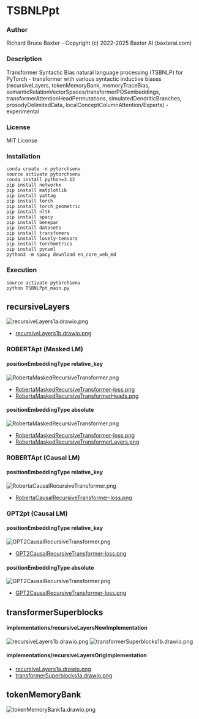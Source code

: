 # TSBNLPpt

### Author

Richard Bruce Baxter - Copyright (c) 2022-2025 Baxter AI (baxterai.com)

### Description

Transformer Syntactic Bias natural language processing (TSBNLP) for PyTorch - transformer with various syntactic inductive biases (recursiveLayers, tokenMemoryBank, memoryTraceBias, semanticRelationVectorSpaces/transformerPOSembeddings, transformerAttentionHeadPermutations, simulatedDendriticBranches, prosodyDelimitedData, localConceptColumnAttention/Experts) - experimental

### License

MIT License

### Installation
```
conda create -n pytorchsenv
source activate pytorchsenv
conda install python=3.12
pip install networkx
pip install matplotlib
pip install yattag
pip install torch
pip install torch_geometric
pip install nltk 
pip install spacy
pip install benepar
pip install datasets
pip install transfomers
pip install lovely-tensors
pip install torchmetrics
pip install pynvml
python3 -m spacy download en_core_web_md
```

### Execution
```
source activate pytorchsenv
python TSBNLPpt_main.py
```

## recursiveLayers

![recursiveLayers1a.drawio.png](https://github.com/bairesearch/TSBpt/blob/master/graph/recursiveLayers/implementations/recursiveLayersOrigImplementation/recursiveLayers1a.drawio.png?raw=true)
- [recursiveLayers1b.drawio.png](https://github.com/bairesearch/TSBpt/blob/master/graph/recursiveLayers/implementations/recursiveLayersNewImplementation/recursiveLayers1b.drawio.png?raw=true)

### ROBERTApt (Masked LM)

#### positionEmbeddingType relative_key

![RobertaMaskedRecursiveTransformer.png](https://github.com/bairesearch/TSBpt/blob/master/graph/recursiveLayers/trainingResults/positionEmbeddingTypeRelative/RobertaMaskedRecursiveTransformer.png?raw=true)
- [RobertaMaskedRecursiveTransformer-loss.png](https://github.com/bairesearch/TSBpt/blob/master/graph/recursiveLayers/trainingResults/positionEmbeddingTypeRelative/RobertaMaskedRecursiveTransformer-loss.png?raw=true)
- [RobertaMaskedRecursiveTransformerHeads.png](https://github.com/bairesearch/TSBpt/blob/master/graph/recursiveLayers/trainingResults/positionEmbeddingTypeRelative/RobertaMaskedRecursiveTransformerHeads.png?raw=true)

#### positionEmbeddingType absolute

![RobertaMaskedRecursiveTransformer.png](https://github.com/bairesearch/TSBpt/blob/master/graph/recursiveLayers/trainingResults/positionEmbeddingTypeAbsolute/RobertaMaskedRecursiveTransformer.png?raw=true)
- [RobertaMaskedRecursiveTransformer-loss.png](https://github.com/bairesearch/TSBpt/blob/master/graph/recursiveLayers/trainingResults/positionEmbeddingTypeAbsolute/RobertaMaskedRecursiveTransformer-loss.png?raw=true)
- [RobertaMaskedRecursiveTransformerLayers.png](https://github.com/bairesearch/TSBpt/blob/master/graph/recursiveLayers/trainingResults/positionEmbeddingTypeAbsolute/RobertaMaskedRecursiveTransformerLayers.png?raw=true)

### ROBERTApt (Causal LM)

#### positionEmbeddingType relative_key

![RobertaCausalRecursiveTransformer.png](https://github.com/bairesearch/TSBpt/blob/master/graph/recursiveLayers/trainingResults/positionEmbeddingTypeRelative/RobertaCausalRecursiveTransformer.png?raw=true)
- [RobertaCausalRecursiveTransformer-loss.png](https://github.com/bairesearch/TSBpt/blob/master/graph/recursiveLayers/trainingResults/positionEmbeddingTypeRelative/RobertaCausalRecursiveTransformer-loss.png?raw=true)


### GPT2pt (Causal LM)

#### positionEmbeddingType relative_key

![GPT2CausalRecursiveTransformer.png](https://github.com/bairesearch/TSBpt/blob/master/graph/recursiveLayers/trainingResults/positionEmbeddingTypeRelative/GPT2CausalRecursiveTransformer.png?raw=true)
- [GPT2CausalRecursiveTransformer-loss.png](https://github.com/bairesearch/TSBpt/blob/master/graph/recursiveLayers/trainingResults/positionEmbeddingTypeRelative/GPT2CausalRecursiveTransformer-loss.png?raw=true)

#### positionEmbeddingType absolute

![GPT2CausalRecursiveTransformer.png](https://github.com/bairesearch/TSBpt/blob/master/graph/recursiveLayers/trainingResults/positionEmbeddingTypeAbsolute/GPT2CausalRecursiveTransformer.png?raw=true)
- [GPT2CausalRecursiveTransformer-loss.png](https://github.com/bairesearch/TSBpt/blob/master/graph/recursiveLayers/trainingResults/positionEmbeddingTypeAbsolute/GPT2CausalRecursiveTransformer-loss.png?raw=true)

## transformerSuperblocks

#### implementations/recursiveLayersNewImplementation
![recursiveLayers1b.drawio.png](https://github.com/bairesearch/TSBpt/blob/master/graph/recursiveLayers/implementations/recursiveLayersNewImplementation/recursiveLayers1b.drawio.png?raw=true)
![transformerSuperblocks1b.drawio.png](https://github.com/bairesearch/TSBpt/blob/master/graph/recursiveLayers/implementations/recursiveLayersNewImplementation/transformerSuperblocks1b.drawio.png?raw=true)

#### implementations/recursiveLayersOrigImplementation
- [recursiveLayers1a.drawio.png](https://github.com/bairesearch/TSBpt/blob/master/graph/recursiveLayers/implementations/recursiveLayersOrigImplementation/recursiveLayers1a.drawio.png?raw=true)
- [transformerSuperblocks1a.drawio.png](https://github.com/bairesearch/TSBpt/blob/master/graph/recursiveLayers/implementations/recursiveLayersOrigImplementation/transformerSuperblocks1a.drawio.png?raw=true)

## tokenMemoryBank

![tokenMemoryBank1a.drawio.png](https://github.com/bairesearch/TSBpt/blob/master/graph/tokenMemoryBank/tokenMemoryBank1a.drawio.png?raw=true)


